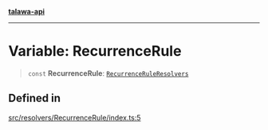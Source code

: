 [**talawa-api**](../../../README.md)

***

# Variable: RecurrenceRule

> `const` **RecurrenceRule**: [`RecurrenceRuleResolvers`](../../../types/generatedGraphQLTypes/type-aliases/RecurrenceRuleResolvers.md)

## Defined in

[src/resolvers/RecurrenceRule/index.ts:5](https://github.com/Suyash878/talawa-api/blob/f376d03c37e9acd046e7cc983947432c95f74442/src/resolvers/RecurrenceRule/index.ts#L5)
